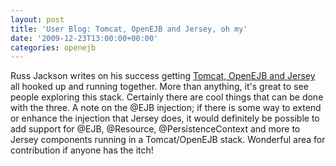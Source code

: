 ```yaml
---
layout: post
title: 'User Blog: Tomcat, OpenEJB and Jersey, oh my'
date: '2009-12-23T13:00:00+00:00'
categories: openejb
---
```

Russ Jackson writes on his success getting <a href="http://usna86-techbits.blogspot.com/2009/12/tomcat-openejb-and-jersey-oh-my.html">Tomcat, OpenEJB and Jersey</a> all hooked up and running together.  More than anything, it's great to see people exploring this stack.  Certainly there are cool things that can be done with the three.  A note on the @EJB injection; if there is some way to extend or enhance the injection that Jersey does, it would definitely be possible to add support for @EJB, @Resource, @PersistenceContext and more to Jersey components running in a Tomcat/OpenEJB stack.  Wonderful area for contribution if anyone has the itch!

